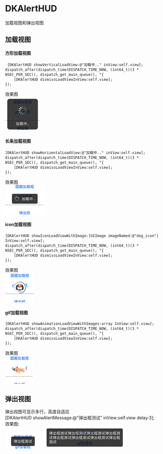 # DKAlertHUD
加载视图和弹出视图
## 加载视图
#### 方形加载视图
     [DKAlertHUD showVerticalLoadView:@"加载中.." inView:self.view];
    dispatch_after(dispatch_time(DISPATCH_TIME_NOW, (int64_t)(3 * NSEC_PER_SEC)), dispatch_get_main_queue(), ^{
        [DKAlertHUD dismissLoadViewInView:self.view];
    });
效果图<br>
![image](https://github.com/dushukai111/publicResources/blob/master/DKAlertHUD/alert1.png)
#### 长条加载视图
    [DKAlertHUD showHorizentalLoadView:@"加载中.." inView:self.view];
    dispatch_after(dispatch_time(DISPATCH_TIME_NOW, (int64_t)(3 * NSEC_PER_SEC)), dispatch_get_main_queue(), ^{
        [DKAlertHUD dismissLoadViewInView:self.view];
    });
效果图<br>
![image](https://github.com/dushukai111/publicResources/blob/master/DKAlertHUD/alert2.png)
#### icon加载视图
    [DKAlertHUD showIconLoadViewWithImage:[UIImage imageNamed:@"dog_icon"] InView:self.view];
    dispatch_after(dispatch_time(DISPATCH_TIME_NOW, (int64_t)(3 * NSEC_PER_SEC)), dispatch_get_main_queue(), ^{
        [DKAlertHUD dismissLoadViewInView:self.view];
    });
效果图<br>
![image](https://github.com/dushukai111/publicResources/blob/master/DKAlertHUD/alert3.png)
#### gif加载视图
    [DKAlertHUD showAnimationLoadViewWithImages:array InView:self.view];
    dispatch_after(dispatch_time(DISPATCH_TIME_NOW, (int64_t)(3 * NSEC_PER_SEC)), dispatch_get_main_queue(), ^{
        [DKAlertHUD dismissLoadViewInView:self.view];
    });
效果图<br>
![image](https://github.com/dushukai111/publicResources/blob/master/DKAlertHUD/alert4.png)

## 弹出视图
弹出视图可显示多行，高度自适应<br>
    [DKAlertHUD showAlertMessage:@"弹出框测试" inView:self.view delay:3];<br>
效果图:<br>
![image](https://github.com/dushukai111/publicResources/blob/master/DKAlertHUD/alert5.png)
![image](https://github.com/dushukai111/publicResources/blob/master/DKAlertHUD/alert6.png)

